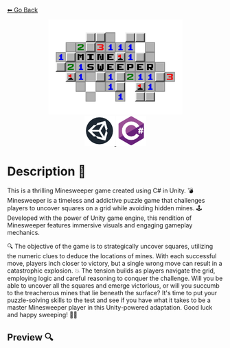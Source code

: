 [⬅ Go Back](https://github.com/JpMunhozOliveira)

<p align="center">
  <a href="#">
    <img src="https://github.com/JpMunhozOliveira/JpMunhozOliveira/blob/main/resources/images/UnityProjects/MinesweeperLogo.png" alt="Minesweeper Logo" width="312">
  </a>
  <br>
  <a href="#">
    <img src="https://github.com/JpMunhozOliveira/JpMunhozOliveira/blob/main/resources/icons/tools/unity/unity.svg" alt="Unity" width="70" height="70">
  </a>
  <a href="#">
    <img src="https://github.com/JpMunhozOliveira/JpMunhozOliveira/blob/main/resources/icons/programming/csharp/csharp-original.svg" alt="Csharp" width="70" height="70">
  </a>
</p>

# Description 📜

This is a thrilling Minesweeper game created using C# in Unity. 💣 Minesweeper is a timeless and addictive puzzle game that challenges players to uncover squares on a grid while avoiding hidden mines. 🕹️ Developed with the power of Unity game engine, this rendition of Minesweeper features immersive visuals and engaging gameplay mechanics.

🔍 The objective of the game is to strategically uncover squares, utilizing the numeric clues to deduce the locations of mines. With each successful move, players inch closer to victory, but a single wrong move can result in a catastrophic explosion. 💥 The tension builds as players navigate the grid, employing logic and careful reasoning to conquer the challenge. Will you be able to uncover all the squares and emerge victorious, or will you succumb to the treacherous mines that lie beneath the surface? It's time to put your puzzle-solving skills to the test and see if you have what it takes to be a master Minesweeper player in this Unity-powered adaptation. Good luck and happy sweeping! 🧹💪

## Preview 🔍
